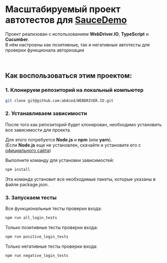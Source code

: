 # Масштабируемый проект автотестов для [SauceDemo](https://www.saucedemo.com)

Проект реализован с использованием **WebDriver.IO**, **TypeScript** и **Cucumber**.   
В нём настроены как позитивные, так и негативные автотесты для проверки функционала авторизации

  </br>
  
## Как воспользоваться этим проектом:

### 1. Клонируем репозиторий на локальный компьютер

```bash
git clone git@github.com:abdcod/WEBDRIVER.IO.git
```

### 2. Устанавливаем зависимости

После того как репозиторий будет клонирован, необходимо установить все зависимости для проекта.

Для этого потребуется **Node.js** и **npm** (или **yarn**).  
(Если **Node.js** еще не установлен, скачайте и установите его с [официального сайта](https://nodejs.org))

Выполните команду для установки зависимостей:
  
```bash
npm install
```

Эта команда установит все необходимые пакеты, которые указаны в файле package.json.

### 3. Запускаем тесты

Bсе функциональные тесты проверки входа:
```bash
npm run all_login_tests
```

Только позитивные тесты проверки входа:
```bash
npm run positive_login_tests
```

Только негативные тесты проверки входа:
```bash
npm run negative_login_tests
```

